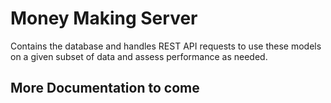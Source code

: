 # Money Making Server

Contains the database and handles REST API requests to use these models on a given subset of data and assess performance as needed.

## More Documentation to come
